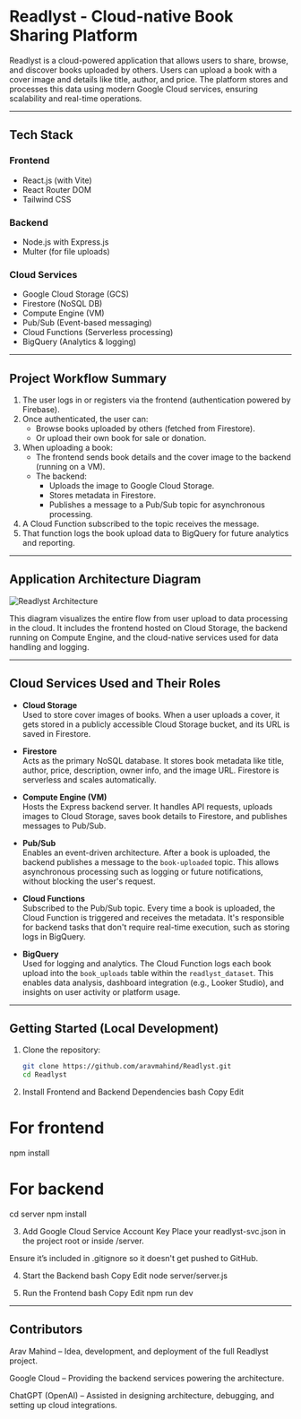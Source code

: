 # Readlyst - Cloud-native Book Sharing Platform

Readlyst is a cloud-powered application that allows users to share, browse, and discover books uploaded by others. Users can upload a book with a cover image and details like title, author, and price. The platform stores and processes this data using modern Google Cloud services, ensuring scalability and real-time operations.

---

## Tech Stack

### Frontend
- React.js (with Vite)
- React Router DOM
- Tailwind CSS

### Backend
- Node.js with Express.js
- Multer (for file uploads)

### Cloud Services
- Google Cloud Storage (GCS)
- Firestore (NoSQL DB)
- Compute Engine (VM)
- Pub/Sub (Event-based messaging)
- Cloud Functions (Serverless processing)
- BigQuery (Analytics & logging)

---

## Project Workflow Summary

1. The user logs in or registers via the frontend (authentication powered by Firebase).
2. Once authenticated, the user can:
   - Browse books uploaded by others (fetched from Firestore).
   - Or upload their own book for sale or donation.
3. When uploading a book:
   - The frontend sends book details and the cover image to the backend (running on a VM).
   - The backend:
     - Uploads the image to Google Cloud Storage.
     - Stores metadata in Firestore.
     - Publishes a message to a Pub/Sub topic for asynchronous processing.
4. A Cloud Function subscribed to the topic receives the message.
5. That function logs the book upload data to BigQuery for future analytics and reporting.

---

## Application Architecture Diagram

![Readlyst Architecture](https://github.com/user-attachments/assets/4571a47f-4260-4f47-abd7-85c958227ee6)

This diagram visualizes the entire flow from user upload to data processing in the cloud. It includes the frontend hosted on Cloud Storage, the backend running on Compute Engine, and the cloud-native services used for data handling and logging.

---

## Cloud Services Used and Their Roles

- **Cloud Storage**  
  Used to store cover images of books. When a user uploads a cover, it gets stored in a publicly accessible Cloud Storage bucket, and its URL is saved in Firestore.

- **Firestore**  
  Acts as the primary NoSQL database. It stores book metadata like title, author, price, description, owner info, and the image URL. Firestore is serverless and scales automatically.

- **Compute Engine (VM)**  
  Hosts the Express backend server. It handles API requests, uploads images to Cloud Storage, saves book details to Firestore, and publishes messages to Pub/Sub.

- **Pub/Sub**  
  Enables an event-driven architecture. After a book is uploaded, the backend publishes a message to the `book-uploaded` topic. This allows asynchronous processing such as logging or future notifications, without blocking the user's request.

- **Cloud Functions**  
  Subscribed to the Pub/Sub topic. Every time a book is uploaded, the Cloud Function is triggered and receives the metadata. It's responsible for backend tasks that don't require real-time execution, such as storing logs in BigQuery.

- **BigQuery**  
  Used for logging and analytics. The Cloud Function logs each book upload into the `book_uploads` table within the `readlyst_dataset`. This enables data analysis, dashboard integration (e.g., Looker Studio), and insights on user activity or platform usage.

---

## Getting Started (Local Development)

1. Clone the repository:
   ```bash
   git clone https://github.com/aravmahind/Readlyst.git
   cd Readlyst

2. Install Frontend and Backend Dependencies
bash
Copy
Edit
# For frontend
npm install

# For backend
cd server
npm install

3. Add Google Cloud Service Account Key
Place your readlyst-svc.json in the project root or inside /server.

Ensure it’s included in .gitignore so it doesn't get pushed to GitHub.

4. Start the Backend
bash
Copy
Edit
node server/server.js

5. Run the Frontend
bash
Copy
Edit
npm run dev

---

## Contributors
Arav Mahind – Idea, development, and deployment of the full Readlyst project.

Google Cloud – Providing the backend services powering the architecture.

ChatGPT (OpenAI) – Assisted in designing architecture, debugging, and setting up cloud integrations.
